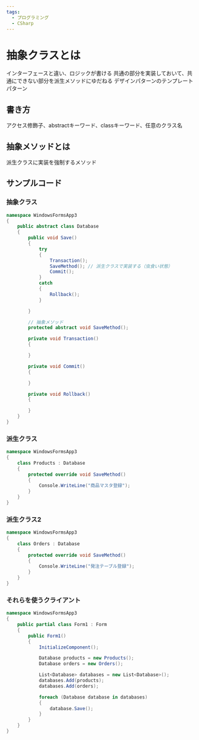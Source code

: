 ```yaml
---
tags:
  - プログラミング
  - CSharp
---
```

# 抽象クラスとは

インターフェースと違い、ロジックが書ける
共通の部分を実装しておいて、共通にできない部分を派生メソッドにゆだねる
デザインパターンのテンプレートパターン

## 書き方

アクセス修飾子、abstractキーワード、classキーワード、任意のクラス名

## 抽象メソッドとは

派生クラスに実装を強制するメソッド

## サンプルコード

### 抽象クラス

```c#
namespace WindowsFormsApp3
{
    public abstract class Database
    {
        public void Save()
        {
            try
            {
                Transaction();
                SaveMethod(); // 派生クラスで実装する（虫食い状態）
                Commit();
            }
            catch
            {
                Rollback();
            }

        }

        // 抽象メソッド
        protected abstract void SaveMethod();

        private void Transaction()
        {

        }

        private void Commit()
        {

        }

        private void Rollback()
        {

        }
    }
}
```

### 派生クラス 

```c#
namespace WindowsFormsApp3
{
    class Products : Database
    {
        protected override void SaveMethod()
        {
            Console.WriteLine("商品マスタ登録");
        }
    }
}
```

### 派生クラス2 

```c#
namespace WindowsFormsApp3
{
    class Orders : Database
    {
        protected override void SaveMethod()
        {
            Console.WriteLine("発注テーブル登録");
        }
    }
}
```

### それらを使うクライアント

```c#
namespace WindowsFormsApp3
{
    public partial class Form1 : Form
    {
        public Form1()
        {
            InitializeComponent();

            Database products = new Products();
            Database orders = new Orders();

            List<Database> databases = new List<Database>();
            databases.Add(products);
            databases.Add(orders);

            foreach (Database database in databases)
            {
                database.Save();
            }
        }
    }
}
```
